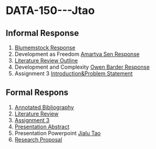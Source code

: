 # DATA-150---Jtao

## Informal Response
1. [Blumemstock Response](https://jialut.github.io/DATA-150---Jtao//Blumenstock%20Response.html)
2. Development as Freedom [Amartya Sen Response](https://Jialut.github.io/DATA-150---Jtao//Amartya%20Sen%20Response.html)
3. [Literature Review Outline](https://Jialut.github.io/DATA-150---Jtao//Literature%20Review%20Outline.html)
4. Development and Complexity [Owen Barder Response](https://Jialut.github.io/DATA-150---Jtao//Owen%20Barder%20Response.html)
5. Assignment 3 [Introduction&Problem Statement](https://Jialut.github.io/DATA-150---Jtao//Introduction&Problem%20Statement.html)

## Formal Respons
1. [Annotated Bibliography](https://jialut.github.io/DATA-150---Jtao//Annotated%20Bibliography.html)
2. [Literature Review](https://jialut.github.io/DATA-150---Jtao//Literature%20Review.html)
3. [Assignment 3](https://jialut.github.io/DATA-150---Jtao//Assignment%203.html)
4. [Presentation Abstract](https://jialut.github.io/DATA-150---Jtao//Presentation%20Abstract.html)
5. Presentation Powerpoint [Jialu Tao](https://jialut.github.io/DATA-150---Jtao//Jialu%20Tao.pdf)
6. [Research Proposal](https://jialut.github.io/DATA-150---Jtao//Research%20Proposal.html)



